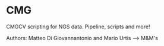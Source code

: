 # CMG

CMGCV scripting for NGS data. Pipeline, scripts and more!

Authors: Matteo Di Giovannantonio and Mario Urtis --> M&M's